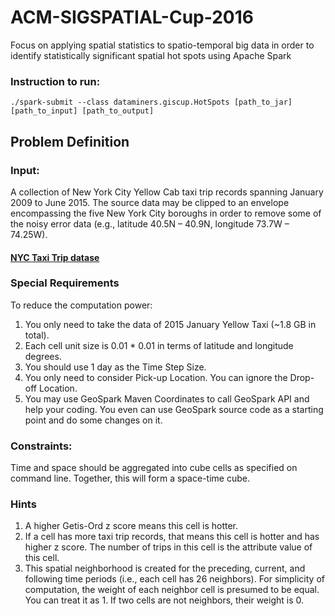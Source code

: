 # ACM-SIGSPATIAL-Cup-2016
Focus on applying spatial statistics to spatio-temporal big data in order to identify statistically significant spatial hot spots using Apache Spark

### Instruction to run:
```
./spark-submit --class dataminers.giscup.HotSpots [path_to_jar] [path_to_input] [path_to_output]
```

## Problem Definition
### Input: 
A collection of New York City Yellow Cab taxi trip records spanning January 2009 to June 2015. The source data may be clipped to an envelope encompassing the five New York City boroughs in order to remove some of the noisy error data (e.g., latitude 40.5N – 40.9N, longitude 73.7W – 74.25W).

#### [NYC Taxi Trip datase](http://www.nyc.gov/html/tlc/html/about/trip_record_data.shtml)

### Special Requirements
To reduce the computation power: 
1. You only need to take the data of 2015 January Yellow Taxi (~1.8 GB in total). 
2. Each cell unit size is 0.01 * 0.01 in terms of latitude and longitude degrees. 
3. You should use 1 day as the Time Step Size. 
4. You only need to consider Pick-up Location. You can ignore the Drop-off Location. 
5. You may use GeoSpark Maven Coordinates to call GeoSpark API and help your coding. You even can use GeoSpark source code as a starting point and do some changes on it.

### Constraints:  
Time and space should be aggregated into cube cells as specified on command line. Together, this will form a space-time cube.

### Hints
1. A higher Getis-Ord z score means this cell is hotter. 
2. If a cell has more taxi trip records, that means this cell is hotter and has higher z score. The number of trips in this cell is the attribute value of this cell. 
3. This spatial neighborhood is created for the preceding, current, and following time periods (i.e., each cell has 26 neighbors). For simplicity of computation, the weight of each neighbor cell is presumed to be equal. You can treat it as 1. If two cells are not neighbors, their weight is 0. 
